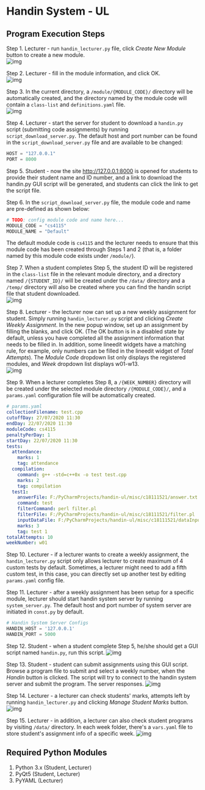 Handin System - UL
===


Program Execution Steps
---
Step 1. Lecturer - run ```handin_lecturer.py``` file, click _Create New Module_ button to create a new module. \
![img](screenshots/screenshot1.JPG)

Step 2. Lecturer - fill in the module information, and click OK. \
![img](screenshots/screenshot2.JPG)

Step 3. In the current directory, a ```/module/{MODULE_CODE}/``` directory will be automatically created, and the directory named by the module code will contain a ```class-list``` and ```definitions.yaml``` file. \
![img](screenshots/screenshot3.JPG)

Step 4. Lecturer - start the server for student to download a ```handin.py``` script (submitting code assignments) by running ```script_download_server.py```. 
The default host and port number can be found in the ```script_download_server.py``` file and are available to be changed: 
```python
HOST = "127.0.0.1"
PORT = 8000
```

Step 5. Student - now the site http://127.0.0.1:8000 is opened for students to provide their student name and ID number, and a link to download the handin.py GUI script will be generated, and students can click the link to get the script file. 

Step 6. In the ```script_download_server.py``` file, the module code and name are pre-defined as shown below:
```python
# TODO: config module code and name here...
MODULE_CODE = "cs4115"
MODULE_NAME = "Default"
```
The default module code is ```cs4115``` and the lecturer needs to ensure that this module code has been created through Steps 1 and 2 (that is, a folder named by this module code exists under ```/module/```).

Step 7. When a student completes Step 5, the student ID will be registered in the ```class-list``` file in the relevant module directory, and a directory named ```/{STUDENT_ID}/``` will be created under the `/data/` directory and a `/temp/` directory will also be created where you can find the handin script file that student downloaded. \
![img](screenshots/screenshot4.JPG)

Step 8. Lecturer - the lecturer now can set up a new weekly assignment for student. Simply running ```handin_lecturer.py``` script and clicking _Create Weekly Assignment_. 
In the new popup window, set up an assignment by filling the blanks, and click OK. (The OK button is in a disabled state by default, unless you have completed all the assignment information that needs to be filled in. In addition,
 some lineedit widgets have a matching rule, for example, only numbers can be filled in the lineedit widget of _Total Attempts_). The _Module Code_ dropdown list only displays the registered modules, and _Week_ dropdown list displays w01-w13. \
![img](screenshots/screenshot5.JPG)

Step 9. When a lecturer completes Step 8, a `/{WEEK_NUMBER}` directory will be created under the selected module directory `/{MODULE_CODE}/`, and a `params.yaml` configuration file will be automatically created. 
```yaml
# params.yaml
collectionFilename: test.cpp
cutoffDay: 27/07/2020 11:30
endDay: 22/07/2020 11:30
moduleCode: cs4115
penaltyPerDay: 1
startDay: 22/07/2020 11:30
tests:
  attendance:
    marks: 1
    tag: attendance
  compilation:
    command: g++ -std=c++0x -o test test.cpp
    marks: 2
    tag: compilation
  test1:
    answerFile: F:/PyCharmProjects/handin-ul/misc/c18111521/answer.txt
    command: test
    filterCommand: perl filter.pl
    filterFile: F:/PyCharmProjects/handin-ul/misc/c18111521/filter.pl
    inputDataFile: F:/PyCharmProjects/handin-ul/misc/c18111521/dataInput.txt
    marks: 3
    tag: test 1
totalAttempts: 10
weekNumber: w01
```

Step 10. Lecturer - if a lecturer wants to create a weekly assignment, the `handin_lecturer.py` script only allows lecturer to create maximum of 4 custom tests by default. Sometimes, a lecturer might need to add a fifth custom test, in this case, you can directly set up another test by editing `params.yaml` config file. 

Step 11. Lecturer - after a weekly assignment has been setup for a specific module, lecturer should start handin system server by running `system_server.py`. The default host and port number of system server are initiated in `const.py` by default.
```python
# Handin System Server Configs
HANDIN_HOST = '127.0.0.1'
HANDIN_PORT = 5000
```

Step 12. Student - when a student complete Step 5, he/she should get a GUI script named `handin.py`, run this script.
![img](screenshots/screenshot6.JPG)

Step 13. Student - student can submit assignments using this GUI script. Browse a program file to submit and select a weekly number, when the _Handin_ button is clicked. The script will try to connect to the handin system server and submit the program. The server responses.
![img](screenshots/screenshot7.JPG)


Step 14. Lecturer - a lecturer can check students' marks, attempts left by running `handin_lecturer.py` and clicking _Manage Student Marks_ button.
![img](screenshots/screenshot8.JPG) 

Step 15. Lecturer - in addition, a lecturer can also check student programs by visiting `/data/` directory. In each week folder, there's a `vars.yaml` file to store student's assignment info of a specific week.
![img](screenshots/screenshot9.JPG)


Required Python Modules
---
1. Python 3.x (Student, Lecturer)
2. PyQt5 (Student, Lecturer)
3. PyYAML (Lecturer)
